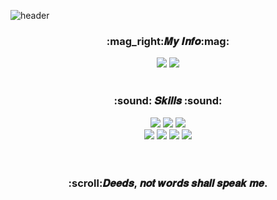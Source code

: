 ![header](https://capsule-render.vercel.app/api?type=waving&color=80deea&height=300&section=header&text=Lawen-s%20🚀&animation=twinkling&fontColor=fafafa&fontSize=90&rotate=345)

<div align="center">
    <h3>:mag_right:𝑴𝒚 𝑰𝒏𝒇𝒐:mag:</h3>
    <a href="https://baam.tistory.com/" target="_blank"><img src="https://img.shields.io/badge/BLOG-1976d2?style=flat-square&logo=Diaspora&logoColor=white"/></a> <img src="https://img.shields.io/badge/bg920611@gmail.com-d81b60?style=flat-square&logo=Gmail&logoColor=white"/>
</br>

</br>
  <h3> :sound: 𝑺𝒌𝒊𝒍𝒍𝒔 :sound:</h3>
  <a href="https://baam.tistory.com/" target="_blank"><img src="https://img.shields.io/badge/React-61DAFB?style=flat-square&logo=React&logoColor=white"/></a>  <a href="https://baam.tistory.com/" target="_blank"><img src="https://img.shields.io/badge/JavaScript-F7DF1E?style=flat-square&logo=JavaScript&logoColor=white"/></a> <a href="https://baam.tistory.com/" target="_blank"><img src="https://img.shields.io/badge/Node.js-339933?style=flat-square&logo=Node.js&logoColor=white"/></a></br> <a href="https://baam.tistory.com/" target="_blank"><img src="https://img.shields.io/badge/Express-4169E1?style=flat-square&logo=Express&logoColor=white"/></a> <a href="https://baam.tistory.com/" target="_blank"><img src="https://img.shields.io/badge/MySQL-4479A1?style=flat-square&logo=MySQL&logoColor=white"/></a> <a href="https://baam.tistory.com/" target="_blank"><img src="https://img.shields.io/badge/Sequelize-52B0E7?style=flat-square&logo=Sequelize&logoColor=white"/></a> <a href="https://baam.tistory.com/" target="_blank"><img src="https://img.shields.io/badge/AWS-232F3E?style=flat-square&logo=Amazon AWS&logoColor=white"/></a>
  </br>
</br>
</br>
<h3>:scroll:𝑫𝒆𝒆𝒅𝒔, 𝒏𝒐𝒕 𝒘𝒐𝒓𝒅𝒔 𝒔𝒉𝒂𝒍𝒍 𝒔𝒑𝒆𝒂𝒌 𝒎𝒆.</h3>
</div>

<!-- <p align="center"><img src="https://github-readme-stats.vercel.app/api?username=Lawen-s&show_icons=true&theme=buefy"/></p> -->
<!--
**Lawen-s/Lawen-s** is a ✨ _special_ ✨ repository because its `README.md` (this file) appears on your GitHub profile.

Here are some ideas to get you started:

- 🔭 I’m currently working on ...
- 🌱 I’m currently learning ...
- 👯 I’m looking to collaborate on ...
- 🤔 I’m looking for help with ...
- 💬 Ask me about ...
- 📫 How to reach me: ...
- 😄 Pronouns: ...
- ⚡ Fun fact: ...
-->

